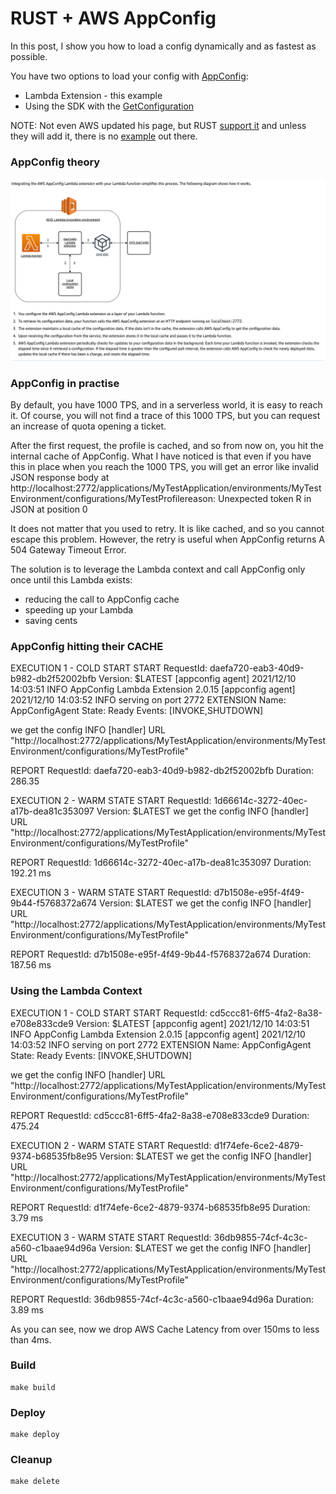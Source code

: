 # RUST + AWS AppConfig

In this post, I show you how to load a config dynamically and as fastest as possible.

You have two options to load your config with [AppConfig](https://docs.aws.amazon.com/appconfig/latest/userguide/appconfig-integration-lambda-extensions.html):
* Lambda Extension - this example
* Using the SDK with the [GetConfiguration](https://docs.aws.amazon.com/appconfig/2019-10-09/APIReference/API_GetConfiguration.html)

NOTE:
Not even AWS updated his page, but RUST [support it](https://awslabs.github.io/aws-sdk-rust/) and unless they will add it, there is no [example](https://github.com/awslabs/aws-sdk-rust/tree/main/examples) out there.

### AppConfig theory ###

![picture](https://github.com/ymwjbxxq/rust_aws_app_config/blob/main/readme/appconfig.png)

### AppConfig in practise ###

By default, you have 1000 TPS, and in a serverless world, it is easy to reach it.
Of course, you will not find a trace of this 1000 TPS, but you can request an increase of quota opening a ticket.

After the first request, the profile is cached, and so from now on, you hit the internal cache of AppConfig.
What I have noticed is that even if you have this in place when you reach the 1000 TPS, you will get an error like
invalid JSON response body at http://localhost:2772/applications/MyTestApplication/environments/MyTestEnvironment/configurations/MyTestProfilereason: Unexpected token R in JSON at position 0

It does not matter that you used to retry. It is like cached, and so you cannot escape this problem.
However, the retry is useful when AppConfig returns A 504 Gateway Timeout Error.

The solution is to leverage the Lambda context and call AppConfig only once until this Lambda exists:
* reducing the call to AppConfig cache
* speeding up your Lambda
* saving cents

### AppConfig hitting their CACHE ###

EXECUTION 1 - COLD START
START RequestId: daefa720-eab3-40d9-b982-db2f52002bfb Version: $LATEST
[appconfig agent] 2021/12/10 14:03:51 INFO AppConfig Lambda Extension 2.0.15
[appconfig agent] 2021/12/10 14:03:52 INFO serving on port 2772
EXTENSION Name: AppConfigAgent State: Ready Events: [INVOKE,SHUTDOWN]

we get the config
INFO [handler] URL "http://localhost:2772/applications/MyTestApplication/environments/MyTestEnvironment/configurations/MyTestProfile"

REPORT RequestId: daefa720-eab3-40d9-b982-db2f52002bfb Duration: 286.35

EXECUTION 2 - WARM STATE
START RequestId: 1d66614c-3272-40ec-a17b-dea81c353097 Version: $LATEST
we get the config
INFO [handler] URL "http://localhost:2772/applications/MyTestApplication/environments/MyTestEnvironment/configurations/MyTestProfile"

REPORT RequestId: 1d66614c-3272-40ec-a17b-dea81c353097 Duration: 192.21 ms 

EXECUTION 3 - WARM STATE
START RequestId: d7b1508e-e95f-4f49-9b44-f5768372a674 Version: $LATEST
we get the config
INFO [handler] URL "http://localhost:2772/applications/MyTestApplication/environments/MyTestEnvironment/configurations/MyTestProfile"

REPORT RequestId: d7b1508e-e95f-4f49-9b44-f5768372a674 Duration: 187.56 ms

### Using the Lambda Context ###

EXECUTION 1 - COLD START
START RequestId: cd5ccc81-6ff5-4fa2-8a38-e708e833cde9 Version: $LATEST
[appconfig agent] 2021/12/10 14:03:51 INFO AppConfig Lambda Extension 2.0.15
[appconfig agent] 2021/12/10 14:03:52 INFO serving on port 2772
EXTENSION Name: AppConfigAgent State: Ready Events: [INVOKE,SHUTDOWN]

we get the config
INFO [handler] URL "http://localhost:2772/applications/MyTestApplication/environments/MyTestEnvironment/configurations/MyTestProfile"

REPORT RequestId: cd5ccc81-6ff5-4fa2-8a38-e708e833cde9 Duration: 475.24

EXECUTION 2 - WARM STATE
START RequestId: d1f74efe-6ce2-4879-9374-b68535fb8e95 Version: $LATEST
we get the config
INFO [handler] URL "http://localhost:2772/applications/MyTestApplication/environments/MyTestEnvironment/configurations/MyTestProfile"

REPORT RequestId: d1f74efe-6ce2-4879-9374-b68535fb8e95 Duration: 3.79 ms

EXECUTION 3 - WARM STATE
START RequestId: 36db9855-74cf-4c3c-a560-c1baae94d96a Version: $LATEST
we get the config
INFO [handler] URL "http://localhost:2772/applications/MyTestApplication/environments/MyTestEnvironment/configurations/MyTestProfile"

REPORT RequestId: 36db9855-74cf-4c3c-a560-c1baae94d96a Duration: 3.89 ms

As you can see, now we drop AWS Cache Latency from over 150ms to less than 4ms.

### Build ###
```
make build
```

### Deploy ###
```
make deploy
```

### Cleanup ###
```
make delete
```